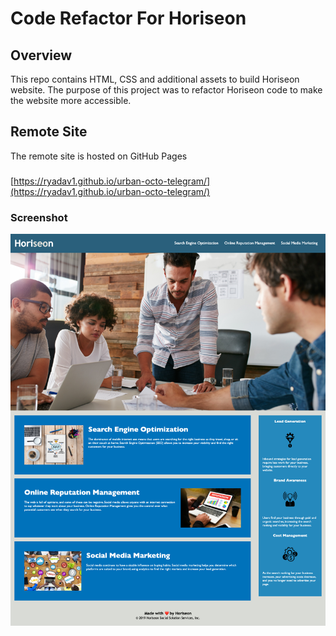 # Code Refactor For Horiseon

## Overview

This repo contains HTML, CSS and additional assets to build Horiseon website. The purpose of this project was to refactor Horiseon code to make the website more accessible.


## Remote Site

The remote site is hosted on GitHub Pages

##### 
[https://ryadav1.github.io/urban-octo-telegram/](https://ryadav1.github.io/urban-octo-telegram/)

### Screenshot

![Horiseon Website Screenshot](https://github.com/ryadav1/urban-octo-telegram/blob/main/assets/images/website-screenshot.jpeg)
